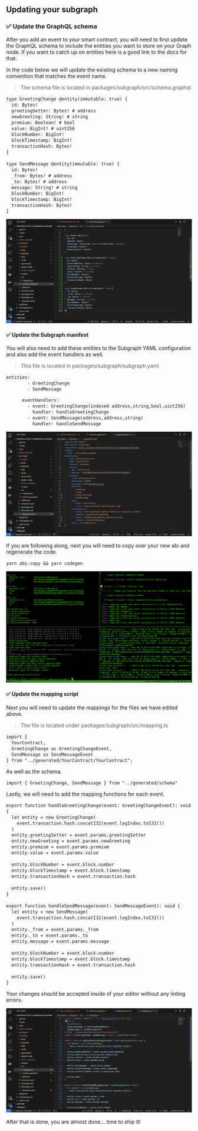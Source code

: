 ## Updating your subgraph

### ✅ Update the GraphQL schema

After you add an event to your smart contract, you will need to first update the GraphQL schema to include the entities you want to store on your Graph node. If you want to catch up on entities here is a good link to the docs for that.

In the code below we will update the existing schema to a new naming convention that matches the event name.

> The schema file is located in packages/subgraph/src/schema.graphql

```
type GreetingChange @entity(immutable: true) {
  id: Bytes!
  greetingSetter: Bytes! # address
  newGreeting: String! # string
  premium: Boolean! # bool
  value: BigInt! # uint256
  blockNumber: BigInt!
  blockTimestamp: BigInt!
  transactionHash: Bytes!
}

type SendMessage @entity(immutable: true) {
  id: Bytes!
  _from: Bytes! # address
  _to: Bytes! # address
  message: String! # string
  blockNumber: BigInt!
  blockTimestamp: BigInt!
  transactionHash: Bytes!
}

```

![](/public/images/The_Graph-SE2-Subgraph-package/section-1/Lesson2-1.png)

#### ✅ Update the Subgraph manifest

You will also need to add these entities to the Subgraph YAML configuration and also add the event handlers as well.

> This file is located in packages/subgraph/subgraph.yaml

```
entities:
        - GreetingChange
        - SendMessage
```

```
      eventHandlers:
        - event: GreetingChange(indexed address,string,bool,uint256)
          handler: handleGreetingChange
        - event: SendMessage(address,address,string)
          handler: handleSendMessage
```

![](/public/images/The_Graph-SE2-Subgraph-package/section-1/Lesson2-2.png)

If you are following along, next you will need to copy over your new abi and regenerate the code.

```
yarn abi-copy && yarn codegen
```

![](/public/images/The_Graph-SE2-Subgraph-package/section-1/Lesson2-3.png)

#### ✅ Update the mapping script

Next you will need to update the mappings for the files we have edited above.

> The file is located under packages/subgraph/src/mapping.ts

```
import {
  YourContract,
  GreetingChange as GreetingChangeEvent,
  SendMessage as SendMessageEvent
} from "../generated/YourContract/YourContract";
```

As well as the schema.

```
import { GreetingChange, SendMessage } from "../generated/schema"
```

Lastly, we will need to add the mapping functions for each event.

```
export function handleGreetingChange(event: GreetingChangeEvent): void {
  let entity = new GreetingChange(
    event.transaction.hash.concatI32(event.logIndex.toI32())
  )
  entity.greetingSetter = event.params.greetingSetter
  entity.newGreeting = event.params.newGreeting
  entity.premium = event.params.premium
  entity.value = event.params.value

  entity.blockNumber = event.block.number
  entity.blockTimestamp = event.block.timestamp
  entity.transactionHash = event.transaction.hash

  entity.save()
}

export function handleSendMessage(event: SendMessageEvent): void {
  let entity = new SendMessage(
    event.transaction.hash.concatI32(event.logIndex.toI32())
  )
  entity._from = event.params._from
  entity._to = event.params._to
  entity.message = event.params.message

  entity.blockNumber = event.block.number
  entity.blockTimestamp = event.block.timestamp
  entity.transactionHash = event.transaction.hash

  entity.save()
}

```

Your changes should be accepted inside of your editor without any linting errors.

![](/public/images/The_Graph-SE2-Subgraph-package/section-1/Lesson2-4.png)

After that is done, you are almost done… time to ship it!


